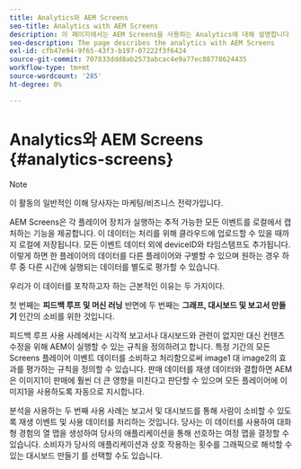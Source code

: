 ```yaml
---
title: Analytics와 AEM Screens
seo-title: Analytics with AEM Screens
description: 이 페이지에서는 AEM Screens을 사용하는 Analytics에 대해 설명합니다
seo-description: The page describes the analytics with AEM Screens
exl-id: cfb47e94-9f65-43f3-b197-07222f3f6424
source-git-commit: 707833ddd8ab2573abcac4e9a77ec88778624435
workflow-type: tm+mt
source-wordcount: '285'
ht-degree: 0%

---
```


# Analytics와 AEM Screens {#analytics-screens}

>[!NOTE]
>
>이 활동의 일반적인 이해 당사자는 마케팅/비즈니스 전략가입니다.

AEM Screens은 각 플레이어 장치가 실행하는 추적 가능한 모든 이벤트를 로컬에서 캡처하는 기능을 제공합니다. 이 데이터는 처리를 위해 클라우드에 업로드할 수 있을 때까지 로컬에 저장됩니다. 모든 이벤트 데이터 외에 deviceID와 타임스탬프도 추가됩니다. 이렇게 하면 한 플레이어의 데이터를 다른 플레이어와 구별할 수 있으며 원하는 경우 하루 중 다른 시간에 실행되는 데이터를 별도로 평가할 수 있습니다.

우리가 이 데이터를 포착하고자 하는 근본적인 이유는 두 가지이다.

첫 번째는 **피드백 루프 및 머신 러닝** 반면에 두 번째는 **그래프, 대시보드 및 보고서 만들기** 인간의 소비를 위한 것입니다.

피드백 루프 사용 사례에서는 시각적 보고서나 대시보드와 관련이 없지만 대신 컨텐츠 수정을 위해 AEM이 실행할 수 있는 규칙을 정의하려고 합니다. 특정 기간의 모든 Screens 플레이어 이벤트 데이터를 소비하고 처리함으로써 image1 대 image2의 효과를 평가하는 규칙을 정의할 수 있습니다. 판매 데이터를 재생 데이터와 결합하면 AEM은 이미지1이 판매에 훨씬 더 큰 영향을 미친다고 판단할 수 있으며 모든 플레이어에 이미지1을 사용하도록 자동으로 지시합니다.

분석을 사용하는 두 번째 사용 사례는 보고서 및 대시보드를 통해 사람이 소비할 수 있도록 재생 이벤트 및 사용 데이터를 처리하는 것입니다.
당사는 이 데이터를 사용하여 대화형 경험의 열 맵을 생성하여 당사의 애플리케이션을 통해 선호하는 여정 맵을 결정할 수 있습니다. 소비자가 당사의 애플리케이션과 상호 작용하는 횟수를 그래픽으로 해석할 수 있는 대시보드 만들기 를 선택할 수도 있습니다.
